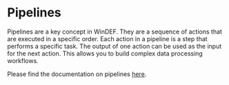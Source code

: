 # Pipelines

Pipelines are a key concept in WinDEF. They are a sequence of actions that are
executed in a specific order. Each action in a pipeline is a step that performs
a specific task. The output of one action can be used as the input for the next
action. This allows you to build complex data processing workflows.

Please find the documentation on pipelines [here](../Pipeline/).
